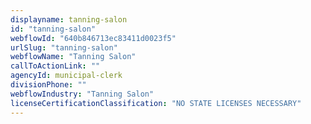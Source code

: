 ```yaml
---
displayname: tanning-salon
id: "tanning-salon"
webflowId: "640b846713ec83411d0023f5"
urlSlug: "tanning-salon"
webflowName: "Tanning Salon"
callToActionLink: ""
agencyId: municipal-clerk
divisionPhone: ""
webflowIndustry: "Tanning Salon"
licenseCertificationClassification: "NO STATE LICENSES NECESSARY"
---
```

